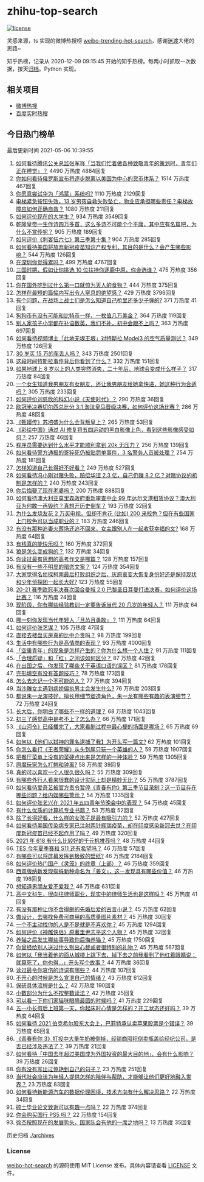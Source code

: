 # zhihu-top-search

[![license](https://img.shields.io/github/license/Arrackisarookie/zhihu-top-search)](https://github.com/Arrackisarookie/zhihu-top-search/blob/master/LICENSE)

灵感来源，ts 实现的微博热搜榜 [weibo-trending-hot-search](https://github.com/justjavac/weibo-trending-hot-search)，感谢[迷渡](https://github.com/justjavac)大佬的思路~

知乎热榜，记录从 2020-12-09 09:15:45 开始的知乎热榜。每两小时抓取一次数据，按天[归档](./archives)。Python 实现。

## 相关项目
+ [微博热搜](https://github.com/Arrackisarookie/weibo-hot-search)
+ [百度实时热搜](https://github.com/Arrackisarookie/baidu-hot-search)

## 今日热门榜单

<!-- Rank Begin -->

最后更新时间 2021-05-06 10:39:55

1. [如何看待腾讯公关总监张军称「当我们忙着做各种致敬青年的策划时，青年们正在睡觉」？](https://www.zhihu.com/question/457759935) 4490 万热度 4884回复
1. [你如何看待俄罗斯宣布将逐步脱离以美国为中心的货币体系？](https://www.zhihu.com/question/457750369) 1514 万热度 467回复
1. [你愿意尝试华为「鸿蒙」系统吗?](https://www.zhihu.com/question/374012496) 1110 万热度 2129回复
1. [电梯紧急按钮失效，13 岁男孩自救失败坠亡，物业应承担哪些责任？电梯故障应如何正确自救？](https://www.zhihu.com/question/457831377) 1080 万热度 211回复
1. [如何评价现在的大学生？](https://www.zhihu.com/question/26452022) 934 万热度 3549回复
1. [乾隆皇帝一生作诗四万多首，这么多诗不可能个个平庸，其中应有名篇吧，为什么不宣传呢？](https://www.zhihu.com/question/452762954) 905 万热度 189回复
1. [如何评价《刺客伍六七》第三季第十集 ?](https://www.zhihu.com/question/457898715) 904 万热度 285回复
1. [如何看待美国将放弃新冠疫苗知识产权专利，其目的是什么？会产生哪些影响？](https://www.zhihu.com/question/458001065) 544 万热度 126回复
1. [在深圳你觉得累吗？](https://www.zhihu.com/question/304838170) 499 万热度 4767回复
1. [三国时期，假如让你挑选 10 位扶持你逐鹿中原，你会选谁？](https://www.zhihu.com/question/452687156) 475 万热度 356回复
1. [你在国外吃到过什么第一口就惊为天人的食物？](https://www.zhihu.com/question/321664580) 444 万热度 375回复
1. [怎样在最短的篇幅内写出令人窒息的绝望感？](https://www.zhihu.com/question/39211784) 429 万热度 3796回复
1. [有个问题，在战场上战士们是怎么知道自己枪里还多少子弹的?](https://www.zhihu.com/question/457546333) 371 万热度 41回复
1. [狗狗币有没有可能和比特币一样，一枚值几万美金？](https://www.zhihu.com/question/445598367) 364 万热度 119回复
1. [别人家孩子小学都在补语数英，我们不补，初中会跟不上吗？](https://www.zhihu.com/question/437581262) 363 万热度 697回复
1. [如何看待视频博主「此地无垠王垠」对特斯拉 Model3 的空气质量测试？](https://www.zhihu.com/question/457805911) 349 万热度 126回复
1. [30 岁买 15 万的车丢人吗？](https://www.zhihu.com/question/448373896) 343 万热度 2501回复
1. [这段时间特斯拉事件背后你看到了什么？](https://www.zhihu.com/question/455860663) 332 万热度 151回复
1. [如果地球上 8 岁以上的人类突然消失，二十年后，地球会变成什么样子？](https://www.zhihu.com/question/456356060) 317 万热度 84回复
1. [一个女生知道我男朋友有女朋友，还让我男朋友给她拿快递，她这种行为合适吗？](https://www.zhihu.com/question/452456284) 305 万热度 233回复
1. [如何评价刘慈欣的科幻小说《天使时代》？](https://www.zhihu.com/question/50428892) 290 万热度 36回复
1. [欧冠半决赛切尔西总比分 3:1 淘汰皇马晋级决赛，如何评价这场比赛？](https://www.zhihu.com/question/457994948) 286 万热度 48回复
1. [《甄嬛传》苏培盛为什么会背叛皇上？](https://www.zhihu.com/question/456242618) 265 万热度 53回复
1. [《彩绘中国》通过 AI 修复将五四运动的黑白影像上色，看到这些影像感受如何？](https://www.zhihu.com/question/457739121) 257 万热度 46回复
1. [程序员需要达到什么水平才能顺利拿到 20k 无压力？](https://www.zhihu.com/question/47597895) 256 万热度 139回复
1. [如何看待警方通报的哥猝死仍被贴罚单事件，3 名警务人员被处理？](https://www.zhihu.com/question/457851891) 254 万热度 181回复
1. [怎样知道自己长得好不好看？](https://www.zhihu.com/question/27471809) 249 万热度 527回复
1. [如何看待冯小刚对赌失败，赔偿华谊 2.3 亿，自己仍赚 8.2 亿？对赌协议的机制是怎样的？](https://www.zhihu.com/question/457531244) 240 万热度 243回复
1. [你后悔娶了现在老婆吗？](https://www.zhihu.com/question/315457601) 200 万热度 888回复
1. [如何看待澳大利亚莫里森政府重新审查中企 99 年达尔文港租赁协议？澳大利亚为何敢一再毁约？真想开历史倒车？](https://www.zhihu.com/question/457757110) 193 万热度 32回复
1. [为什么发烧友花 2 万买电视，但却不肯花 (比如) 200 来校色？但在有些国家上门校色可以当成职业的？](https://www.zhihu.com/question/457647194) 183 万热度 246回复
1. [有没有那种追妻火葬场还追不回来，女主跟别人在一起收获幸福的文?](https://www.zhihu.com/question/408254252) 168 万热度 64回复
1. [有钱真的能快乐吗？](https://www.zhihu.com/question/454685979) 160 万热度 372回复
1. [狼是怎么变成狗的？](https://www.zhihu.com/question/457687785) 132 万热度 34回复
1. [你读过最有思想的高考作文是哪篇？](https://www.zhihu.com/question/316607757) 128 万热度 157回复
1. [有没有一些不明显的暗恋文案？](https://www.zhihu.com/question/426250514) 124 万热度 354回复
1. [大家觉得名侦探柯南最后打败组织之后，灰原哀变大恢复身份好还是保持现状和少年侦探团一起长大好?](https://www.zhihu.com/question/457584898) 123 万热度 55回复
1. [20-21 赛季欧冠半决赛次回合曼城 2:0 巴黎圣日耳曼打进决赛，如何评价这场比赛？](https://www.zhihu.com/question/457863658) 116 万热度 24回复
1. [现阶段，你有哪些经验教训一定要告诉当代 20 几岁的年轻人？](https://www.zhihu.com/question/457150056) 111 万热度 64回复
1. [哪一刻你发现当代年轻人「且怂且勇敢」？](https://www.zhihu.com/question/457133393) 111 万热度 64回复
1. [如何评价张艺谋？](https://www.zhihu.com/question/24634355) 105 万热度 47回复
1. [直接去楼盘买房真的比中介贵吗？](https://www.zhihu.com/question/393131996) 98 万热度 199回复
1. [生活中有哪些行为是高情商的表现？](https://www.zhihu.com/question/35215759) 93 万热度 4000回复
1. [「空巢青年」的现象是怎样产生的？你为什么想一个人住？](https://www.zhihu.com/question/457137124) 91 万热度 111回复
1. [「合理质疑」和「杠」之间该如何区分？](https://www.zhihu.com/question/457805977) 87 万热度 42回复
1. [在出国之后，你发现了哪些关于英语口语的误区？](https://www.zhihu.com/question/363007395) 81 万热度 178回复
1. [完形填空有没有答题技巧？](https://www.zhihu.com/question/21864589) 78 万热度 173回复
1. [怎么去忘记一个不可能的人？](https://www.zhihu.com/question/454476371) 77 万热度 394回复
1. [当沙雕女主遇到病娇偏执男主会发生什么?](https://www.zhihu.com/question/360315679) 76 万热度 203回复
1. [都说朱一龙演技好，擅长用细节塑造角色，朱一龙有哪些有趣的表演细节？](https://www.zhihu.com/question/457877251) 72 万热度 24回复
1. [长大后，你明白了哪些不一样的道理？](https://www.zhihu.com/question/45394531) 68 万热度 1043回复
1. [初三了感觉高中是考不上了怎么办？](https://www.zhihu.com/question/457421531) 66 万热度 171回复
1. [《山河令》已经播完了，大家看剧过程中最心梗的场面是哪场？](https://www.zhihu.com/question/451958091) 65 万热度 69回复
1. [如何以【他们以弑神的罪名逮捕了我】为开头写一篇文?](https://www.zhihu.com/question/440187946) 62 万热度 101回复
1. [你怎么看打《王者荣耀》从头到尾只玩一个英雄的人？](https://www.zhihu.com/question/299758752) 59 万热度 1907回复
1. [把餐厅菜单上没有的菜硬点出来是怎样的一种体验？](https://www.zhihu.com/question/277670488) 59 万热度 1305回复
1. [原魔玩家怎么打魈和钟离?](https://www.zhihu.com/question/457570662) 58 万热度 39回复
1. [真的可以喜欢一个人很久很久吗？](https://www.zhihu.com/question/457083666) 55 万热度 309回复
1. [有哪些外行人看来很蠢的设计实际上却是精妙无比？](https://www.zhihu.com/question/32189846) 55 万热度 3787回复
1. [如何看待爱奇艺被官方责令暂停《青春有你》第三季节目录制？这一节目存在哪些问题？给内娱哪些警示？](https://www.zhihu.com/question/457851906) 54 万热度 1335回复
1. [如何评价张艺兴在 2021 年五四青年节晚会中的表现？](https://www.zhihu.com/question/457808500) 54 万热度 45回复
1. [有什么优质的计算机专业书籍？](https://www.zhihu.com/question/64837679) 53 万热度 52回复
1. [除了长得好看，什么样的女孩子是最有吸引力的？](https://www.zhihu.com/question/432679628) 52 万热度 427回复
1. [如何看待美国传染病专家已注射两针辉瑞疫苗，却在印度感染新冠去世？在印度新冠疫苗已经不起作用了吗？](https://www.zhihu.com/question/457803433) 49 万热度 320回复
1. [2021 年 618 有什么比较好的千元机推荐吗？](https://www.zhihu.com/question/457282188) 48 万热度 44回复
1. [TES 今年夏季赛和 S11 还有希望吗？](https://www.zhihu.com/question/454359571) 46 万热度 57回复
1. [有哪些可以将屏幕发挥到极致的壁纸?](https://www.zhihu.com/question/325648700) 46 万热度 2184回复
1. [如何评价热门国产《灵笼》的终章（上部）？](https://www.zhihu.com/question/457072944) 46 万热度 359回复
1. [西双版纳新发现蜘蛛新种命名为「姜文」，这一发现具有哪些价值？](https://www.zhihu.com/question/457371552) 46 万热度 198回复
1. [想知道男朋友爱不爱我？](https://www.zhihu.com/question/300147312) 46 万热度 631回复
1. [高中文科生，很向往律师职业，现实中的律师生活也是这样吗？](https://www.zhihu.com/question/457653393) 45 万热度 41回复
1. [有没有那种让你不舍得删的先婚后爱的古言小说？](https://www.zhihu.com/question/353764357) 45 万热度 62回复
1. [做设计，去哪找免费可商用的高质量图片素材？](https://www.zhihu.com/question/294157721) 45 万热度 30回复
1. [一个不主动找你的人是不是就是不喜欢你？](https://www.zhihu.com/question/393194088) 45 万热度 1294回复
1. [如何评价《神雕侠侣》原著里尹志平这个人物？](https://www.zhihu.com/question/21966003) 45 万热度 32回复
1. [养猫之后发生哪些事导致你后悔养猫？](https://www.zhihu.com/question/299176886) 45 万热度 1750回复
1. [你曾经给别人送过什么别出心裁或者很特别的礼物？](https://www.zhihu.com/question/23207256) 45 万热度 567回复
1. [如何以「我当着他的面从城楼上跳下去，掉下去之前我看到了他红着眼睛说：就算死了，你也得…」开头写个故事？](https://www.zhihu.com/question/446137328) 44 万热度 36回复
1. [读过最令你哀伤的诗词有哪些？](https://www.zhihu.com/question/457576263) 44 万热度 107回复
1. [不开心的时候是怎么宣泄自己的情绪？](https://www.zhihu.com/question/455014687) 43 万热度 612回复
1. [保研具体流程是什么？](https://www.zhihu.com/question/342150894) 42 万热度 190回复
1. [小数部分为什么不按整数读法？](https://www.zhihu.com/question/456963708) 42 万热度 25回复
1. [可以看一下你们家猫咪眼睛最圆的时候吗？](https://www.zhihu.com/question/454066115) 41 万热度 229回复
1. [五一小长假后上班第一天，你起床时心情是怎样的？开工状态还好吗？](https://www.zhihu.com/question/458010609) 39 万热度 64回复
1. [如何看待 2021 伯克希尔股东大会上，巴菲特承认卖苹果股票是个错误？](https://www.zhihu.com/question/457488859) 39 万热度 65回复
1. [《青春有你 3》打投中大量牛奶被倒掉，经销商囤积倒卖瓶盖给经纪公司，是否已经涉及违法了？](https://www.zhihu.com/question/457626102) 39 万热度 21回复
1. [如何看待「中国去年超过美国成为外国投资的最大目的地」，会有什么影响？](https://www.zhihu.com/question/457889779) 39 万热度 26回复
1. [你有没有写出过惊艳到自己的句子？](https://www.zhihu.com/question/452573441) 23 万热度 251回复
1. [当代社会应该为年轻人提供怎样的陪伴与帮助，才能够让他们更好地融入世界？](https://www.zhihu.com/question/457136828) 23 万热度 83回复
1. [如何看待新能源汽车的数据伦理困境，技术方向有什么解决思路？](https://www.zhihu.com/question/457543547) 22 万热度 34回复
1. [硕士毕业论文致谢可以有趣一点吗？](https://www.zhihu.com/question/401076265) 22 万热度 374回复
1. [你会购买国行 PS5 吗？](https://www.zhihu.com/question/439176866) 22 万热度 154回复
1. [徐杰按照现在的发展势头，国家队会有他的一席之地吗？](https://www.zhihu.com/question/457739170) 13 万热度 35回复
<!-- Rank End -->

历史归档 [./archives](./archives)

### License

[weibo-hot-search](https://github.com/Arrackisarookie/zhihu-top-search) 的源码使用 MIT License 发布。具体内容请查看 [LICENSE](./LICENSE) 文件。

